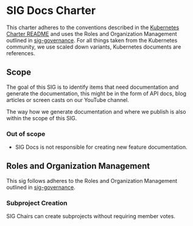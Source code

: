 # SIG Docs Charter

This charter adheres to the conventions described in the [Kubernetes Charter README] and uses
the Roles and Organization Management outlined in [sig-governance]. For all things taken from the Kubernetes
community, we use scaled down variants, Kubernetes documents are references.

## Scope

The goal of this SIG is to identify items that need documentation and generate the documentation, this
might be in the form of API docs, blog articles or screen casts on our YouTube channel.

The way how we generate documentation and where we publish is also within the scope of this SIG.

### Out of scope

- SIG Docs is not responsible for creating new feature documentation.

## Roles and Organization Management

This sig follows adheres to the Roles and Organization Management outlined in [sig-governance].

### Subproject Creation

SIG Chairs can create subprojects without requiring member votes.

[sig-governance]: https://github.com/kubernetes/community/blob/master/committee-steering/governance/sig-governance.md
[sig-subprojects]: https://github.com/kubernetes/community/blob/master/sig-YOURSIG/README.md#subprojects
[Kubernetes Charter README]: https://github.com/kubernetes/community/blob/master/committee-steering/governance/README.md
